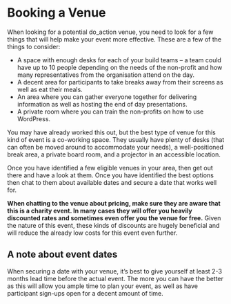 # Booking a Venue

When looking for a potential do_action venue, you need to look for a few things that will help make your event more effective. These are a few of the things to consider:

*   A space with enough desks for each of your build teams – a team could have up to 10 people depending on the needs of the non-profit and how many representatives from the organisation attend on the day.
*   A decent area for participants to take breaks away from their screens as well as eat their meals.
*   An area where you can gather everyone together for delivering information as well as hosting the end of day presentations.
*   A private room where you can train the non-profits on how to use WordPress.

You may have already worked this out, but the best type of venue for this kind of event is a co-working space. They usually have plenty of desks (that can often be moved around to accommodate your needs), a well-positioned break area, a private board room, and a projector in an accessible location.

Once you have identified a few eligible venues in your area, then get out there and have a look at them. Once you have identified the best options then chat to them about available dates and secure a date that works well for.

**When chatting to the venue about pricing, make sure they are aware that this is a charity event. In many cases they will offer you heavily discounted rates and sometimes even offer you the venue for free.** Given the nature of this event, these kinds of discounts are hugely beneficial and will reduce the already low costs for this event even further.

## A note about event dates

When securing a date with your venue, it’s best to give yourself at least 2-3 months lead time before the actual event. The more you can have the better as this will allow you ample time to plan your event, as well as have participant sign-ups open for a decent amount of time.

